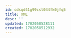 ```yaml
---
id: cdsqd41g99csl044fk0jfq5
title: XML
desc: ''
updated: 1702058528111
created: 1702058512932
---
```

